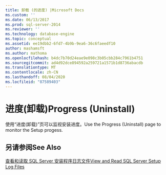 ```yaml
---
title: 卸载 (的进度) |Microsoft Docs
ms.custom: ''
ms.date: 06/13/2017
ms.prod: sql-server-2014
ms.reviewer: ''
ms.technology: database-engine
ms.topic: conceptual
ms.assetid: ee19dbb2-6fd7-4b9b-9ea6-36c6faeedf10
author: mashamsft
ms.author: mathoma
ms.openlocfilehash: b4dc7b70d24eae9e098c3b05cbb284c7961b4751
ms.sourcegitcommit: ad4d92dce894592a259721a1571b1d8736abacdb
ms.translationtype: MT
ms.contentlocale: zh-CN
ms.lasthandoff: 08/04/2020
ms.locfileid: "87589403"
---
```

# <a name="progress-uninstall"></a><span data-ttu-id="2a65b-102">进度(卸载)</span><span class="sxs-lookup"><span data-stu-id="2a65b-102">Progress (Uninstall)</span></span>
  <span data-ttu-id="2a65b-103">使用“进度(卸载)”页可以监视安装进度。</span><span class="sxs-lookup"><span data-stu-id="2a65b-103">Use the Progress (Uninstall) page to monitor the Setup progess.</span></span>  
  
## <a name="see-also"></a><span data-ttu-id="2a65b-104">另请参阅</span><span class="sxs-lookup"><span data-stu-id="2a65b-104">See Also</span></span>  
 [<span data-ttu-id="2a65b-105">查看和读取 SQL Server 安装程序日志文件</span><span class="sxs-lookup"><span data-stu-id="2a65b-105">View and Read SQL Server Setup Log Files</span></span>](../../database-engine/install-windows/view-and-read-sql-server-setup-log-files.md)  
  
  

